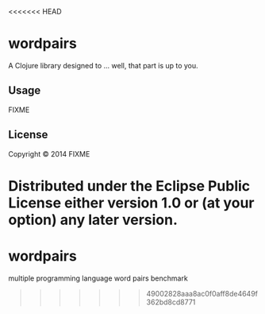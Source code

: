 <<<<<<< HEAD
# wordpairs

A Clojure library designed to ... well, that part is up to you.

## Usage

FIXME

## License

Copyright © 2014 FIXME

Distributed under the Eclipse Public License either version 1.0 or (at
your option) any later version.
=======
wordpairs
=========

multiple programming language word pairs benchmark
>>>>>>> 49002828aaa8ac0f0aff8de4649f362bd8cd8771
